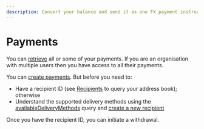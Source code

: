 ```yaml
---
description: Convert your balance and send it as one FX payment instruction
---
```


# Payments

You can [retrieve](query-payments.md) all or some of your payments. If you are an organisation with multiple users then you have access to all their payments.

You can [create payments](send-funds.md). But before you need to:

* Have a recipient ID (see [Recipients](../recipients/) to query your address book); otherwise
* Understand the supported delivery methods using the [availableDeliveryMethods](../recipients/delivery-methods.md) query and [create a new recipient](../recipients/#create-a-recipient)

Once you have the recipient ID, you can initiate a withdrawal.

